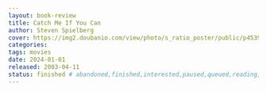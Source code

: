 ```yaml
---
layout: book-review
title: Catch Me If You Can
author: Steven Spielberg
cover: https://img2.doubanio.com/view/photo/s_ratio_poster/public/p453924541.webp
categories:
tags: movies
date: 2024-01-01
released: 2003-04-11
status: finished # abandoned,finished,interested,paused,queued,reading,reread
---
```


